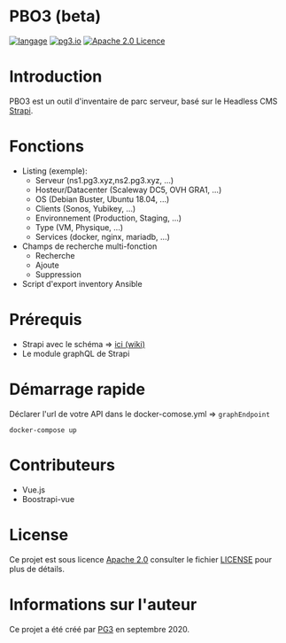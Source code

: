 PBO3 (beta)
===

[![langage](https://img.shields.io/badge/Langage-vue.js-green.svg)](https://vuejs.org/)
[![pg3.io](https://img.shields.io/badge/made%20by-PG3-orange.svg)](https://twitter.com/pg3io/)
[![Apache 2.0 Licence](https://img.shields.io/hexpm/l/plug.svg)](LICENCE)

# Introduction
PBO3 est un outil d'inventaire de parc serveur, basé sur le Headless CMS [Strapi](https://github.com/strapi/strapi).

# Fonctions
* Listing (exemple):
  * Serveur (ns1.pg3.xyz,ns2.pg3.xyz, ...)
  * Hosteur/Datacenter (Scaleway DC5, OVH GRA1, ...)
  * OS (Debian Buster, Ubuntu 18.04, ...)
  * Clients (Sonos, Yubikey, ...)
  * Environnement (Production, Staging, ...)
  * Type (VM, Physique, ...)
  * Services (docker, nginx, mariadb, ...) 
* Champs de recherche multi-fonction
  * Recherche
  * Ajoute
  * Suppression
* Script d'export inventory Ansible

# Prérequis
* Strapi avec le schéma => [ici (wiki)](https://github.com/pg3io/pbo3/wiki/Strapi)
* Le module graphQL de Strapi

# Démarrage rapide
Déclarer l'url de votre API dans le docker-comose.yml => ``graphEndpoint``
```
docker-compose up 
```

# Contributeurs

* Vue.js
* Boostrapi-vue

# License
Ce projet est sous licence [Apache 2.0](https://www.apache.org/licenses/LICENSE-2.0) consulter le fichier [LICENSE](LICENSE) pour plus de détails.

# Informations sur l'auteur
Ce projet a été créé par [PG3](https://pg3.io) en septembre 2020. 
